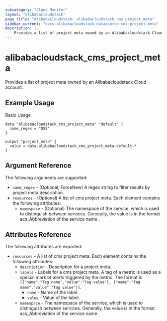 ```yaml
---
subcategory: "Cloud Monitor"
layout: "alibabacloudstack"
page_title: "Alibabacloudstack: alibabacloudstack_cms_project_meta"
sidebar_current: "docs-alibabacloudstack-datasource-cms-project-meta"
description: |-
    Provides a list of project meta owned by an Alibabacloudstack Cloud account.
---
```


# alibabacloudstack_cms_project_meta

Provides a list of project meta owned by an Alibabacloudstack Cloud account.

## Example Usage

Basic Usage

```
data "alibabacloudstack_cms_project_meta" "default" {
  name_regex = "OSS"
}

output "project_meta" {
  value = data.alibabacloudstack_cms_project_meta.default.*
}
```

## Argument Reference

The following arguments are supported:

* `name_regex` - (Optional, ForceNew) A regex string to filter results by project meta description.
* `resources` - (Optional) A list of cms project meta. Each element contains the following attributes:
    * `namespace` - (Optional) The namespace of the service, which is used to distinguish between services. Generally, the value is in the format acs_Abbreviation of the service name .

## Attributes Reference

The following attributes are exported:

* `resources` - A list of cms project meta. Each element contains the following attributes:
    * `description` - Description for a project meta.
    * `labels` - Labels for a cms project meta. A tag of a metric is used as a special mark of alerts triggered by the metric. The format is `[{"name":"Tag name","value":"Tag value"}, {"name":"Tag name","value":"Tag value"}]`.
        * `name` - Name of the label.
        * `value` - Value of the label.
    * `namespace` - The namespace of the service, which is used to distinguish between services. Generally, the value is in the format acs_Abbreviation of the service name .